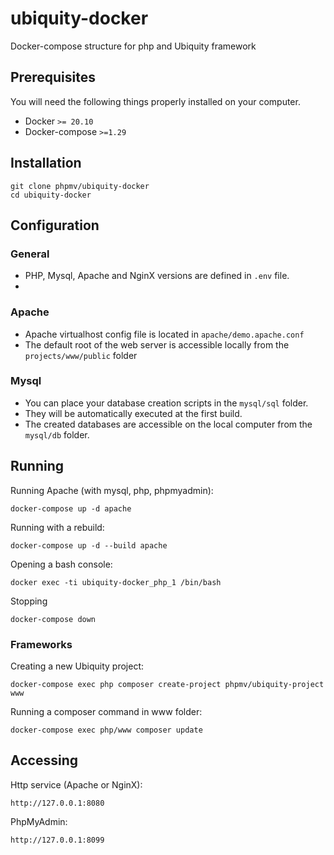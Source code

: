 # ubiquity-docker
Docker-compose structure for php and Ubiquity framework

## Prerequisites

You will need the following things properly installed on your computer.

* Docker `>= 20.10`
* Docker-compose `>=1.29`

## Installation
```
git clone phpmv/ubiquity-docker
cd ubiquity-docker
```

## Configuration
### General
- PHP, Mysql, Apache and NginX versions are defined in `.env` file.
- 
### Apache
- Apache virtualhost config file is located in `apache/demo.apache.conf`
- The default root of the web server is accessible locally from the `projects/www/public` folder

### Mysql
- You can place your database creation scripts in the `mysql/sql` folder.
- They will be automatically executed at the first build.
- The created databases are accessible on the local computer from the `mysql/db` folder.

## Running

Running Apache (with mysql, php, phpmyadmin):
```
docker-compose up -d apache
```

Running with a rebuild:
```
docker-compose up -d --build apache
```

Opening a bash console:
```
docker exec -ti ubiquity-docker_php_1 /bin/bash
```

Stopping
```
docker-compose down
```
### Frameworks

Creating a new Ubiquity project:
```
docker-compose exec php composer create-project phpmv/ubiquity-project www
```

Running a composer command in www folder:
```
docker-compose exec php/www composer update
```

## Accessing

Http service (Apache or NginX):
```
http://127.0.0.1:8080
```

PhpMyAdmin:
```
http://127.0.0.1:8099
```
